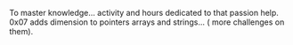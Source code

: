 To master knowledge... activity and hours dedicated to that passion help. 0x07
adds dimension to pointers arrays and strings... ( more challenges on them).